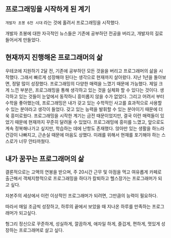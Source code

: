 ## 프로그래밍을 시작하게 된 계기

`개발자 초봉 6천 시대` 라는 것에 홀려서 프로그래밍을 시작했다. 

개발자 초봉에 대한 자극적인 뉴스들은 기존에 공부하던 전공을 버리고, 개발자의 길로 들어서게 만들었다.

## 현재까지 진행해온 프로그래머의 삶

우테코에 지원하기 2달 전, 기존에 공부하던 모든 것을을 버리고 프로그래머의 삶을 시작했다.
그래서  빠르게 성장해야 된다는 생각으로 현재까지 살아왔다. 지난 1년을 돌아보면, 정말 많이 성장했다. 프로그래밍의 다양한 매력을 느꼈기 때문에 가능했다. 
제일 크게 느낀 부분은, 프로그래밍을 통해 생각하고 있는 것을 실체화 할 수 있다는 것이다. 생각하고 있는 것들이 눈앞에서 동작하니 흥미롭지 않을 수가 없었다. 
그리고 어려서 부터 수학을 좋아했는데, 프로그래밍은 내가 갖고 있는 수학적인 사고를 효과적으로 사용할 수 있는 분야라고 생각이 들었다. 갖고 있는 능력을 발휘할 수 있는 분야이기 때문에 더욱 흥미로웠다. 
프로그래밍을 시작한 계기는 금전 때문이었지만, 결국 이런 매력들이 있었기 때문에 현재까지 꾸준히 달려올 수 있었다. 
프로그래밍에 흥미를 느꼈고, 앞으로도 계속 정복해나가고 싶지만, 학습하는 데에 난항도 존재했다. 앉아만 있는 생활을 하느라 건강이 나빠지고, 근손실 때문에 마음도 상했다. 미래를 위해서 현재를 포기해야 하는 스스로가 너무 안타까웠다. 

## 내가 꿈꾸는 프로그래머의 삶

결론적으로는 고액의 연봉을 받으며, 주 20시간 근무 및 아점을 먹고 여유롭게 카페로 출근해서 객체지향적으로 프로그래밍을 하다가 칼퇴하고 헬스장가는 프로그래머가 되고 싶다.

자본주의 세상에서 이런 이상적인 프로그래머가 되려면, 그만큼의 능력이 필요하다. 

따라서 매일 조금씩 성장하고, 하루의 끝에서 보았을 때 지나온 하루를 만족하는 프로그래머가 되고싶다. 

헝그리 정신으로 꾸준하게, 성실하게, 깔끔하게, 애자일 하게, 즐겁게, 편하게, 멋있게 성장하는 프로그래머로 살고 싶다.
